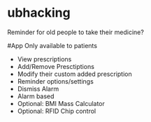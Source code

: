 # ubhacking
Reminder for old people to take their medicine?

#App
Only available to patients
- View prescriptions
- Add/Remove Presctiptions
- Modify their custom added prescription
- Reminder options/settings
- Dismiss Alarm
- Alarm based
- Optional: BMI Mass Calculator
- Optional: RFID Chip control
